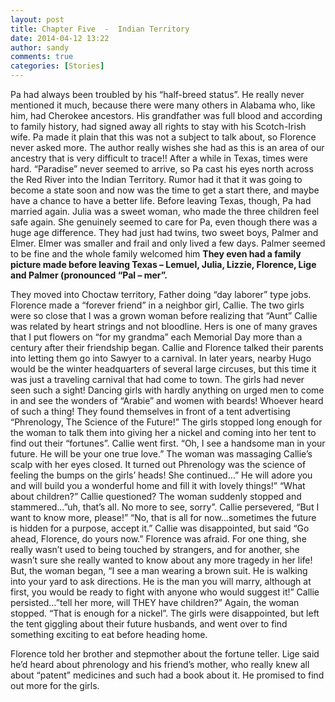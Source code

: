 ```yaml
---
layout: post
title: Chapter Five  -  Indian Territory
date: 2014-04-12 13:22
author: sandy
comments: true
categories: [Stories]
---
```

Pa had always been troubled by his “half-breed status”. He really never mentioned it much, because there were many others in Alabama who, like him, had Cherokee ancestors. His grandfather was full blood and according to family history, had signed away all rights to stay with his Scotch-Irish wife. Pa made it plain that this was not a subject to talk about, so Florence never asked more. The author really wishes she had as this is an area of our ancestry that is very difficult to trace!!
After a while in Texas, times were hard. “Paradise” never seemed to arrive, so Pa cast his eyes north across the Red River into the Indian Territory. Rumor had it that it was going to become a state soon and now was the time to get a start there, and maybe have a chance to have a better life. Before leaving Texas, though, Pa had married again. Julia was a sweet woman, who made the three children feel safe again. She genuinely seemed to care for Pa, even though there was a huge age difference. They had just had twins, two sweet boys, Palmer and Elmer. Elmer was smaller and frail and only lived a few days. Palmer seemed to be fine and the whole family welcomed him <strong>They even had a family picture made before leaving Texas – Lemuel, Julia, Lizzie, Florence, Lige and Palmer (pronounced “Pal – mer”.</strong>

They moved into Choctaw territory, Father doing “day laborer” type jobs. Florence made a “forever friend” in a neighbor girl, Callie. The two girls were so close that I was a grown woman before realizing that “Aunt” Callie was related by heart strings and not bloodline. Hers is one of many graves that I put flowers on “for my grandma” each Memorial Day more than a century after their friendship began.
Callie and Florence talked their parents into letting them go into Sawyer to a carnival. In later years, nearby Hugo would be the winter headquarters of several large circuses, but this time it was just a traveling carnival that had come to town. The girls had never seen such a sight! Dancing girls with hardly anything on urged men to come in and see the wonders of “Arabie” and women with beards! Whoever heard of such a thing! They found themselves in front of a tent advertising “Phrenology, The Science of the Future!” The girls stopped long enough for the woman to talk them into giving her a nickel and coming into her tent to find out their “fortunes”. Callie went first. “Oh, I see a handsome man in your future. He will be your one true love.” The woman was massaging Callie’s scalp with her eyes closed. It turned out Phrenology was the science of feeling the bumps on the girls’ heads! She continued…” He will adore you and will build you a wonderful home and fill it with lovely things!” “What about children?” Callie questioned? The woman suddenly stopped and stammered…”uh, that’s all. No more to see, sorry”. Callie persevered, “But I want to know more, please!” “No, that is all for now…sometimes the future is hidden for a purpose, accept it.” Callie was disappointed, but said “Go ahead, Florence, do yours now.”
Florence was afraid. For one thing, she really wasn’t used to being touched by strangers, and for another, she wasn’t sure she really wanted to know about any more tragedy in her life! But, the woman began, “I see a man wearing a brown suit. He is walking into your yard to ask directions. He is the man you will marry, although at first, you would be ready to fight with anyone who would suggest it!” Callie persisted…”tell her more, will THEY have children?” Again, the woman stopped. “That is enough for a nickel”. The girls were disappointed, but left the tent giggling about their future husbands, and went over to find something exciting to eat before heading home.

Florence told her brother and stepmother about the fortune teller. Lige said he’d heard about phrenology and his friend’s mother, who really knew all about “patent” medicines and such had a book about it. He promised to find out more for the girls.

